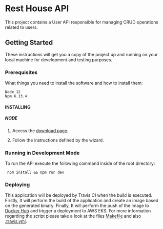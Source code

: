 # Rest House API

This project contains a User API responsible for managing CRUD operations related to users.

## Getting Started

These instructions will get you a copy of the project up and running on your local machine for development and testing purposes.

### Prerequisites

What things you need to install the software and how to install them:

```
Node 12
Npm 6.13.4
```

#### INSTALLING

##### NODE

1. Access the [download page](https://nodejs.org/en/download/).

2. Follow the instructions defined by the wizard. 

### Running in Development Mode

To run the API execute the following command inside of the root directory:

```
 npm install && npm run dev
```

### Deploying

This application will be deployed by Travis CI when the build is executed. 
Firstly, It will perform the build of the application and create an image based on the generated binary. 
Finally, It will perform the push of the image to 
[Docker Hub](https://hub.docker.com/repository/docker/williamcustodio/udagram_user_api) and trigger a deployment to AWS EKS. 
For more information regarding the script please take a look at the files [Makefile](Makefile) 
and also [.travis.yml](.travis.yml).

